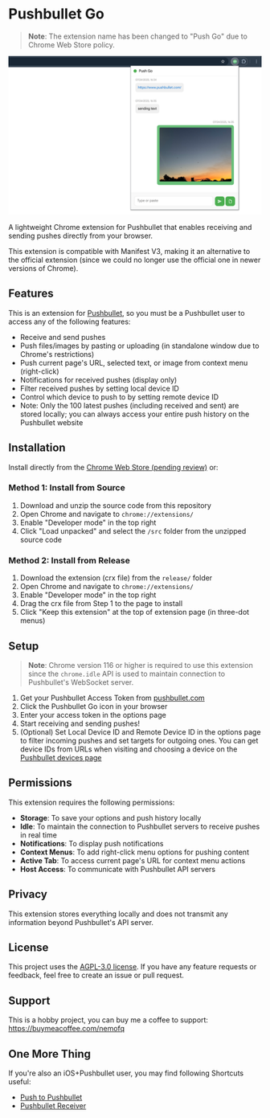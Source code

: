 # Pushbullet Go
> **Note**: The extension name has been changed to "Push Go" due to Chrome Web Store policy.

![Pushbullet Go](screenshots/1_popup.png)

A lightweight Chrome extension for Pushbullet that enables receiving and sending pushes directly from your browser.

This extension is compatible with Manifest V3, making it an alternative to the official extension (since we could no longer use the official one in newer versions of Chrome).

## Features

This is an extension for [Pushbullet](https://www.pushbullet.com/), so you must be a Pushbullet user to access any of the following features:

- Receive and send pushes
- Push files/images by pasting or uploading (in standalone window due to Chrome's restrictions)
- Push current page's URL, selected text, or image from context menu (right-click)
- Notifications for received pushes (display only)
- Filter received pushes by setting local device ID
- Control which device to push to by setting remote device ID
- Note: Only the 100 latest pushes (including received and sent) are stored locally; you can always access your entire push history on the Pushbullet website

## Installation

Install directly from the [Chrome Web Store (pending review)](https://chromewebstore.google.com/) or:

### Method 1: Install from Source
1. Download and unzip the source code from this repository
2. Open Chrome and navigate to `chrome://extensions/`
3. Enable "Developer mode" in the top right
4. Click "Load unpacked" and select the `/src` folder from the unzipped source code

### Method 2: Install from Release
1. Download the extension (crx file) from the `release/` folder
2. Open Chrome and navigate to `chrome://extensions/`
3. Enable "Developer mode" in the top right
4. Drag the crx file from Step 1 to the page to install
5. Click "Keep this extension" at the top of extension page (in three-dot menus)

## Setup

> **Note**: Chrome version 116 or higher is required to use this extension since the `chrome.idle` API is used to maintain connection to Pushbullet's WebSocket server.

1. Get your Pushbullet Access Token from [pushbullet.com](https://www.pushbullet.com/#settings/account)
2. Click the Pushbullet Go icon in your browser
3. Enter your access token in the options page
4. Start receiving and sending pushes!
5. (Optional) Set Local Device ID and Remote Device ID in the options page to filter incoming pushes and set targets for outgoing ones. You can get device IDs from URLs when visiting and choosing a device on the [Pushbullet devices page](https://www.pushbullet.com/#devices)

## Permissions

This extension requires the following permissions:
- **Storage**: To save your options and push history locally
- **Idle**: To maintain the connection to Pushbullet servers to receive pushes in real time
- **Notifications**: To display push notifications
- **Context Menus**: To add right-click menu options for pushing content
- **Active Tab**: To access current page's URL for context menu actions
- **Host Access**: To communicate with Pushbullet API servers

## Privacy

This extension stores everything locally and does not transmit any information beyond Pushbullet's API server.

## License

This project uses the [AGPL-3.0 license](https://github.com/nemofq/pushbullet-go?tab=AGPL-3.0-1-ov-file). If you have any feature requests or feedback, feel free to create an issue or pull request.

## Support

This is a hobby project, you can buy me a coffee to support: https://buymeacoffee.com/nemofq

## One More Thing

If you're also an iOS+Pushbullet user, you may find following Shortcuts useful:

- [Push to Pushbullet](https://www.icloud.com/shortcuts/42b9dce7d6b44c72acd3e5c55b5de07a)
- [Pushbullet Receiver](https://www.icloud.com/shortcuts/1f94913de21b41debe60ef43631afde2)
